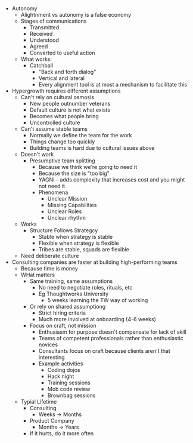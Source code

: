 #

* Autonomy
    * Alightnment vs autonomy is a false economy
    * Stages of communications
        * Transmitted
        * Received
        * Understood
        * Agreed
        * Converted to useful action
    * What works:
        * Catchball
            * "Back and forth dialog"
            * Vertical and lateral
            * Every alignment tool is at most a mechanism to facilitate this
* Hypergrowth requires different assumptions
    * Can't rely on cultural osmosis
        * New people outnumber veterans
        * Default culture is not what exists
        * Becomes what people bring
        * Uncontrolled culture
    * Can't assume stable teams
        * Normally we define the team for the work
        * Things change too quickly
        * Building teams is hard due to cultural issues above
    * Doesn't work
        * Presumptive team splitting
            * Because we think we're going to need it
            * Because the size is "too big"
            * YAGNI - adds complexity that increases cost and you might not need it
            * Phenomena
                * Unclear Mission
                * Missing Capabilities
                * Unclear Roles
                * Unclear rhythm
    * Works
        * Structure Follows Strategcy
            * Stable when strategy is stable
            * Flexible when strategy is flexible
            * Tribes are stable, squads are flexible
    * Need deliberate culture
* Consulting companies are faster at building high-performing teams
    * Because time is money
    * WHat matters
        * Same training, same assumptions
            * No need to negotiate roles, rituals, etc
            * Eg Thoughtworks University
                * 5 weeks learning the TW way of working
        * Or rely on shared assumptiong
            * Strict hiring criteria
            * Much more involved at onboarding (4-6 weeks)
        * Focus on craft, not mission
            * Enthusiasm for purpose doesn't compensate for lack of skill
            * Teams of competent professionals rather than enthusiastic novices
            * Consultants focus on craft because clients aren't that interesting
            * Example activities
                * Coding dojos
                * Hack night
                * Training sessions
                * Mob code review
                * Brownbag sessions
    * Typial Lifetime
        * Consulting
            * Weeks -> Months
        * Product Company
            * Months -> Years
        * If it hurts, do it more often
